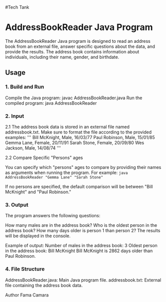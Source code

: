 #Tech Tank

# AddressBookReader Java Program

The AddressBookReader Java program is designed to read an address book from an external file, answer specific questions about the data, and provide the results. The address book contains information about individuals, including their name, gender, and birthdate.

## Usage

### 1. Build and Run

Compile the Java program:
  javac AddressBookReader.java
Run the compiled program:
  java AddressBookReader

### 2. Input

2.1 The address book data is stored in an external file named addressbook.txt. Make sure to format the file according to the provided examples:
'''
Bill McKnight, Male, 16/03/77
Paul Robinson, Male, 15/01/85
Gemma Lane, Female, 20/11/91
Sarah Stone, Female, 20/09/80
Wes Jackson, Male, 14/08/74
'''

2.2 Compare Specific "Persons" ages

You can specify which "persons" ages to compare by providing their names as arguments when running the program.
For example:
```java AddressBookReader "Gemma Lane" "Sarah Stone"```

If no persons are specified, the default comparison will be between "Bill McKnight" and "Paul Robinson."

### 3. Output
The program answers the following questions:

How many males are in the address book?
Who is the oldest person in the address book?
How many days older is person 1 than person 2?
The results will be displayed in the console.

Example of output:
Number of males in the address book: 3
Oldest person in the address book: Bill McKnight
Bill McKnight is 2862 days older than Paul Robinson.

### 4. File Structure
AddressBookReader.java: Main Java program file.
addressbook.txt: External file containing the address book data.

Author
Fama Camara
